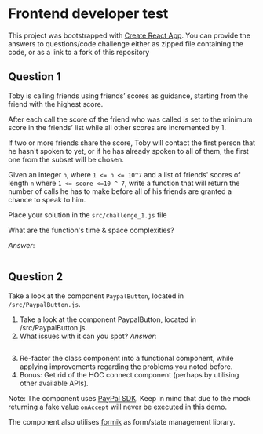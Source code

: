 
# Frontend developer test

This project was bootstrapped with [Create React App](https://github.com/facebook/create-react-app).
You can provide the answers to questions/code challenge either as zipped file containing the code, or as a link to a fork of this repository

## Question 1

Toby is calling friends using friends’ scores as guidance, starting from the friend with the highest score.

After each call the score of the friend who was called is set to the minimum score in the friends’ list while all other scores are incremented by 1.

If two or more friends share the score, Toby will contact the first person that he hasn't spoken to yet, or if he has already spoken to all of them, the first one from the subset will be chosen.

Given an integer `n`, where `1 <= n <= 10^7` and a list of friends' scores of length `n` where `1 <= score <=10 ^ 7`, write a function that will return the number of calls he has to make before all of his friends are granted a chance to speak to him.

 Place your solution in the `src/challenge_1.js` file

 What are the function's time & space complexities?
 
 *Answer*:
 ```txt

 ```


## Question 2

Take a look at the component `PaypalButton`, located in `/src/PaypalButton.js`.


1. Take a look at the component PaypalButton, located in /src/PaypalButton.js.
2. What issues with it can you spot?
    *Answer*:
    ```txt

    ```
3. Re-factor the class component into a functional component, while applying improvements regarding the problems you noted before.
4. Bonus: Get rid of the HOC connect component (perhaps by utilising other available APIs).

Note: The component uses [PayPal SDK](https://developer.paypal.com/docs/business/javascript-sdk/javascript-sdk-reference/). Keep in mind that due to the mock returning a fake value `onAccept` will never be executed in this demo.

The component also utilises [formik](https://formik.org/) as form/state management library.
